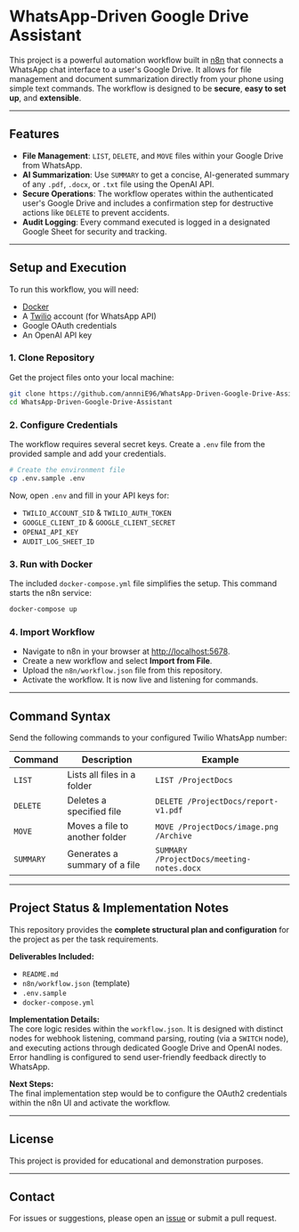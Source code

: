 # WhatsApp-Driven Google Drive Assistant

This project is a powerful automation workflow built in [n8n](https://n8n.io/) that connects a WhatsApp chat interface to a user's Google Drive. It allows for file management and document summarization directly from your phone using simple text commands. The workflow is designed to be **secure**, **easy to set up**, and **extensible**.

---

## Features

- **File Management**: `LIST`, `DELETE`, and `MOVE` files within your Google Drive from WhatsApp.
- **AI Summarization**: Use `SUMMARY` to get a concise, AI-generated summary of any `.pdf`, `.docx`, or `.txt` file using the OpenAI API.
- **Secure Operations**: The workflow operates within the authenticated user's Google Drive and includes a confirmation step for destructive actions like `DELETE` to prevent accidents.
- **Audit Logging**: Every command executed is logged in a designated Google Sheet for security and tracking.

---

## Setup and Execution

To run this workflow, you will need:

- [Docker](https://www.docker.com/)
- A [Twilio](https://www.twilio.com/) account (for WhatsApp API)
- Google OAuth credentials
- An OpenAI API key

### 1. Clone Repository

Get the project files onto your local machine:

```bash
git clone https://github.com/annniE96/WhatsApp-Driven-Google-Drive-Assistant.git
cd WhatsApp-Driven-Google-Drive-Assistant
```

### 2. Configure Credentials

The workflow requires several secret keys. Create a `.env` file from the provided sample and add your credentials.

```bash
# Create the environment file
cp .env.sample .env
```

Now, open `.env` and fill in your API keys for:

- `TWILIO_ACCOUNT_SID` & `TWILIO_AUTH_TOKEN`
- `GOOGLE_CLIENT_ID` & `GOOGLE_CLIENT_SECRET`
- `OPENAI_API_KEY`
- `AUDIT_LOG_SHEET_ID`

### 3. Run with Docker

The included `docker-compose.yml` file simplifies the setup. This command starts the n8n service:

```bash
docker-compose up
```

### 4. Import Workflow

- Navigate to n8n in your browser at [http://localhost:5678](http://localhost:5678).
- Create a new workflow and select **Import from File**.
- Upload the `n8n/workflow.json` file from this repository.
- Activate the workflow. It is now live and listening for commands.

---

## Command Syntax

Send the following commands to your configured Twilio WhatsApp number:

| Command   | Description                      | Example                                  |
|-----------|----------------------------------|------------------------------------------|
| `LIST`    | Lists all files in a folder      | `LIST /ProjectDocs`                      |
| `DELETE`  | Deletes a specified file         | `DELETE /ProjectDocs/report-v1.pdf`      |
| `MOVE`    | Moves a file to another folder   | `MOVE /ProjectDocs/image.png /Archive`   |
| `SUMMARY` | Generates a summary of a file    | `SUMMARY /ProjectDocs/meeting-notes.docx`|

---

## Project Status & Implementation Notes

This repository provides the **complete structural plan and configuration** for the project as per the task requirements.

**Deliverables Included:**
- `README.md`
- `n8n/workflow.json` (template)
- `.env.sample`
- `docker-compose.yml`

**Implementation Details:**  
The core logic resides within the `workflow.json`. It is designed with distinct nodes for webhook listening, command parsing, routing (via a `SWITCH` node), and executing actions through dedicated Google Drive and OpenAI nodes. Error handling is configured to send user-friendly feedback directly to WhatsApp.

**Next Steps:**  
The final implementation step would be to configure the OAuth2 credentials within the n8n UI and activate the workflow.

---

## License

This project is provided for educational and demonstration purposes.

---

## Contact

For issues or suggestions, please open an [issue](https://github.com/annniE96/WhatsApp-Driven-Google-Drive-Assistant/issues) or submit a pull request.
